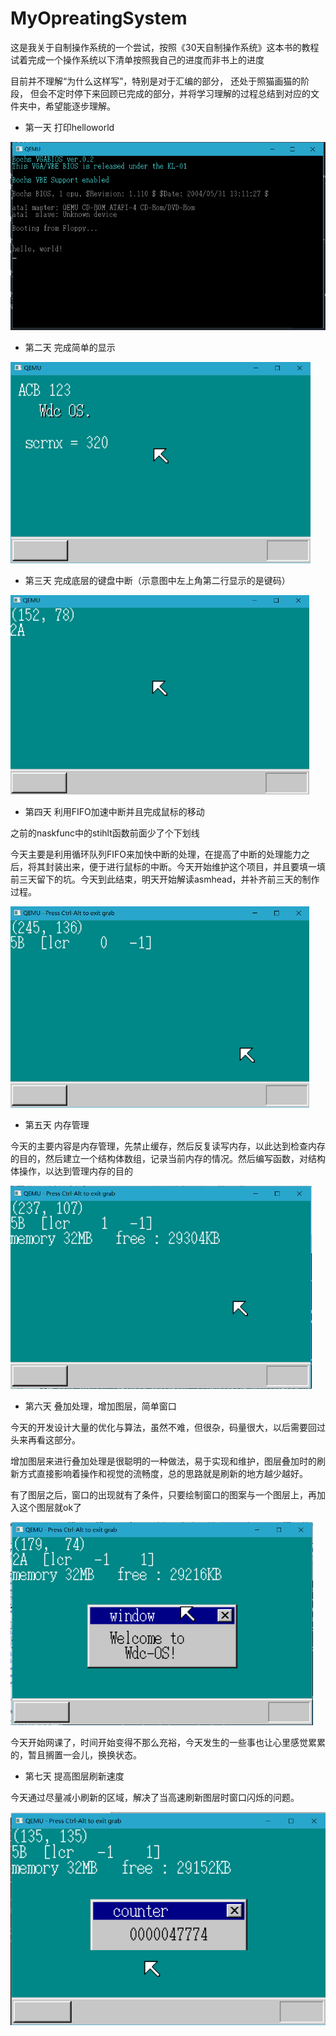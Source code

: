 # MyOpreatingSystem

这是我关于自制操作系统的一个尝试，按照《30天自制操作系统》这本书的教程试着完成一个操作系统以下清单按照我自己的进度而非书上的进度

目前并不理解“为什么这样写”，特别是对于汇编的部分， 还处于照猫画猫的阶段， 但会不定时停下来回顾已完成的部分，并将学习理解的过程总结到对应的文件夹中，希望能逐步理解。



-   第一天 打印helloworld

<img src="day0\pic.png" style="zoom:60%;" />

-   第二天 完成简单的显示

<img src="day1\pic.png" style="zoom:60%;" />

-   第三天 完成底层的键盘中断（示意图中左上角第二行显示的是键码）

<img src="day2\pic.png" style="zoom:60%;" />

-   第四天 利用FIFO加速中断并且完成鼠标的移动

之前的naskfunc中的stihlt函数前面少了个下划线

今天主要是利用循环队列FIFO来加快中断的处理，在提高了中断的处理能力之后，将其封装出来，便于进行鼠标的中断。今天开始维护这个项目，并且要填一填前三天留下的坑。今天到此结束，明天开始解读asmhead，并补齐前三天的制作过程。

<img src="day3\pic.png" style="zoom:60%;" />

-   第五天 内存管理

今天的主要内容是内存管理，先禁止缓存，然后反复读写内存，以此达到检查内存的目的，然后建立一个结构体数组，记录当前内存的情况。然后编写函数，对结构体操作，以达到管理内存的目的

<img src="day4\pic.png" style="zoom:60%;" />

-   第六天 叠加处理，增加图层，简单窗口

今天的开发设计大量的优化与算法，虽然不难，但很杂，码量很大，以后需要回过头来再看这部分。

增加图层来进行叠加处理是很聪明的一种做法，易于实现和维护，图层叠加时的刷新方式直接影响着操作和视觉的流畅度，总的思路就是刷新的地方越少越好。

有了图层之后，窗口的出现就有了条件，只要绘制窗口的图案与一个图层上，再加入这个图层就ok了

<img src="day5\pic.png" style="zoom:60%;" />



今天开始网课了，时间开始变得不那么充裕，今天发生的一些事也让心里感觉累累的，暂且搁置一会儿，换换状态。

-   第七天 提高图层刷新速度

今天通过尽量减小刷新的区域，解决了当高速刷新图层时窗口闪烁的问题。

<img src="day6/img.png" style="zoom:67%;" />
